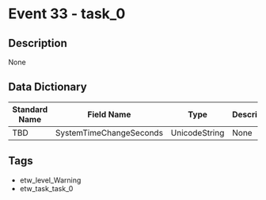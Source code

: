 # Event 33 - task_0

## Description
None

## Data Dictionary
|Standard Name|Field Name|Type|Description|Sample Value|
|---|---|---|---|---|
|TBD|SystemTimeChangeSeconds|UnicodeString|None|`None`|

## Tags
* etw_level_Warning
* etw_task_task_0